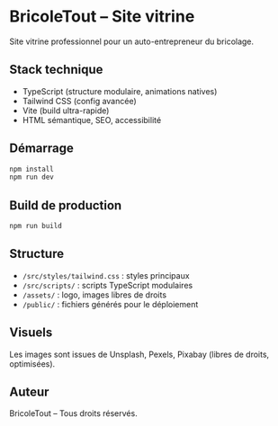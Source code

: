 # BricoleTout – Site vitrine

Site vitrine professionnel pour un auto-entrepreneur du bricolage.

## Stack technique
- TypeScript (structure modulaire, animations natives)
- Tailwind CSS (config avancée)
- Vite (build ultra-rapide)
- HTML sémantique, SEO, accessibilité

## Démarrage

```bash
npm install
npm run dev
```

## Build de production

```bash
npm run build
```

## Structure
- `/src/styles/tailwind.css` : styles principaux
- `/src/scripts/` : scripts TypeScript modulaires
- `/assets/` : logo, images libres de droits
- `/public/` : fichiers générés pour le déploiement

## Visuels
Les images sont issues de Unsplash, Pexels, Pixabay (libres de droits, optimisées).

## Auteur
BricoleTout – Tous droits réservés.
